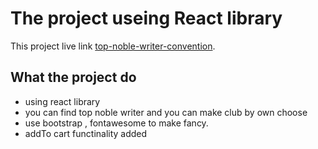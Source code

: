 # The project useing React library

This project live link [top-noble-writer-convention](https://st-top-noble-writer-convention.netlify.app/).

## What the project do
- using react library
- you can find top noble writer and you can make club by own choose         
- use bootstrap , fontawesome to make fancy.
- addTo cart functinality added 